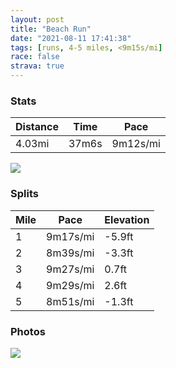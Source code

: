 ```yaml
---
layout: post
title: "Beach Run"
date: "2021-08-11 17:41:38"
tags: [runs, 4-5 miles, <9m15s/mi]
race: false
strava: true
---
```


### Stats

| Distance | Time | Pace |
|----------|------|------|
|4.03mi|37m6s|9m12s/mi|

<img src='https://maps.googleapis.com/maps/api/staticmap?maptype=roadmap&path=enc:{hbwFxtk}Lt@]z@UPKxAg@`@IFOKaAQs@o@qE[eBIuAo@oCaAqFMk@[yC@Mp@q@R]@aAaCoOa@sCQeBo@}Do@kFg@wCWkBKi@]qC_AmFQ{AYmBq@sFQcAIiAs@aEWiCe@aDYaD]wBSiCc@oCI{@_@sBEo@k@qFY}AQmB_@iCGy@e@cEQs@Km@SgBO{@]kCOeBIe@S}@Cs@Ik@cAuGMm@ScBh@zDPn@L~@j@|CVxB@n@ZhBDn@`@tBLlAb@dCLpAXtBBj@Jl@Ft@ZpBRlC`@fCR`BJf@Fl@TbAn@pFd@xC`@vDP|Bb@zCFr@Lt@RvBn@dENpBv@pFdAnGDr@RpALxAr@nDXtBPbBNj@Hv@Nj@XzAZ~Cj@nDXpAB\^hCL^d@bE`@vBFl@XfBLj@Dd@Ld@Hj@?f@d@jCNnAR|@T~AP`Bf@lBD^VnAPhAFnAABSgAWy@@JZlAB`@&key=AIzaSyC1MId7bFpkLXNAaYhBSTb8jLyiSqzbDtM&size=800x800&markers=color:yellow|label:S|40.64926,-73.13757&markers=color:green|label:F|40.647389999999994,-73.13703999999994'>

### Splits

| Mile | Pace | Elevation |
|------|------|-----------|
|1|9m17s/mi|-5.9ft|
|2|8m39s/mi|-3.3ft|
|3|9m27s/mi|0.7ft|
|4|9m29s/mi|2.6ft|
|5|8m51s/mi|-1.3ft|

### Photos
<img src='https://dgtzuqphqg23d.cloudfront.net/EuHEQzCMDajpq-B6MR-ylpX-iVFATZQx_HRGRQi1Q_k-576x768.jpg'>
